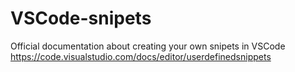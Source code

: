 # VSCode-snipets

Official documentation about creating your own snipets in VSCode
https://code.visualstudio.com/docs/editor/userdefinedsnippets
